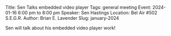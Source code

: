 Title: Sen Talks embedded video player
Tags: general meeting
Event: 2024-01-16 6:00 pm to 8:00 pm
Speaker: Sen Hastings
Location: Bel Air #502 S.E.G.R.
Author: Brian E. Lavender
Slug: january-2024

Sen will talk about his embedded video player work!
